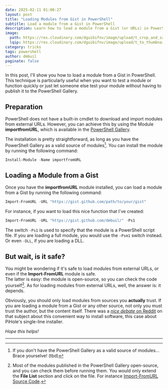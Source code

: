 ```yaml
---
date: 2025-02-11 01:00:27
layout: post
title: "Loading Modules from Gist in PowerShell"
subtitle: Load a module from a Gist in PowerShell
description: Learn how to load a module from a Gist (or URLs) in PowerShell.
image:
  path: https://res.cloudinary.com/dguibifnv/image/upload/t_crop_and_save/v1739526405/dmbuil-github-pages/robot-1.jpg
  lqip: https://res.cloudinary.com/dguibifnv/image/upload/t_to_thumbnail/v1739526405/dmbuil-github-pages/robot-1.jpg
category: tricks
tags: powershell
author: dmbuil
paginate: false
---
```


In this post, I'll show you how to load a module from a Gist in PowerShell. This technique is particularly useful when you want to test a module or function quickly or just let someone else test your module without having to publish it to the PowerShell Gallery.

## Preparation

PowerShell does not have a built-in cmdlet to download and import modules from external URLs. 
However, you can achieve this by using the Module **importfromURL**, which is available in the [PowerShell Gallery](https://www.powershellgallery.com/packages/importfromURL/1.1.5).

The installation is pretty straightforward, as long as you have the PowerShell Gallery as a valid source of modules[^1]. You can install the module by running the following command:

```powershell
Install-Module -Name importfromURL
```

## Loading a Module from a Gist

Once you have the **importfromURL** module installed, you can load a module from a Gist by running the following command:

```powershell
Import-FromURL -URL "https://gist.github.com/path/to/your/gist"
```

For instance, if you want to load this nice function that I've created:

```powershell
Import-FromURL -URL "https://gist.github.com/dmbuil/" -Ps1
```

The switch `-Ps1` is used to specify that the module is a PowerShell script file. If you are loading a full module, you would use the `-Psm1` switch instead. Or even `-DLL`, if you are loading a DLL.

## But wait, is it safe?

You might be wondering if it's safe to load modules from external URLs, or even if the **Import-FromURL** module is safe.  
The latter is easy: the module is open-source, so you can check the code yourself[^2]. As for loading modules from external URLs, well, the answer is: it depends.

Obviously, you should only load modules from sources you **actually** trust. If you are loading a module from a Gist or any other source, not only you must trust the author, but the content itself. There was a [_nice debate_ on Reddit](https://www.reddit.com/r/pihole/comments/7n8nm8/our_code_is_completely_open_but_piping_to_bash/) on that subject about this convenient way to install software, this case about PiHole's single-line installer.

_Hope this helps!_

---

[^1]: If you don't have the PowerShell Gallery as a valid source of modules... Brace yourselve! (tbd)
[^2]: Most of the modules published in the PowerShell Gallery open-source, and you can check them before running them. You would only extend the **File List** section and click on the file. For instance [Import-FromURL Source Code](https://www.powershellgallery.com/packages/importfromURL/1.1.5/Content/importfromURL.psm1).